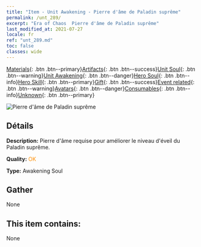 ```yaml
---
title: "Item - Unit Awakening - Pierre d'âme de Paladin suprême"
permalink: /unt_289/
excerpt: "Era of Chaos  Pierre d'âme de Paladin suprême"
last_modified_at: 2021-07-27
locale: fr
ref: "unt_289.md"
toc: false
classes: wide
---
```

 [Materials](/ItemsFR/){: .btn .btn--primary}[Artifacts](/ItemsFR/Artifacts/){: .btn .btn--success}[Unit Soul](/ItemsFR/UnitSoul/){: .btn .btn--warning}[Unit Awakening](/ItemsFR/UnitAwakening/){: .btn .btn--danger}[Hero Soul](/ItemsFR/HeroSoul/){: .btn .btn--info}[Hero Skill](/ItemsFR/HeroSkill/){: .btn .btn--primary}[Gift](/ItemsFR/Gift/){: .btn .btn--success}[Event related](/ItemsFR/Events/){: .btn .btn--warning}[Avatars](/ItemsFR/Avatars/){: .btn .btn--danger}[Consumables](/ItemsFR/Consumables/){: .btn .btn--info}[Unknown](/ItemsFR/Unknown/){: .btn .btn--primary}

 ![Pierre d'âme de Paladin suprême](/images/u/tia_shengqishi.jpg)

## Détails
 **Description:** Pierre d'âme requise pour améliorer le niveau d'éveil du Paladin suprême.

 **Quality:** <span style="color: #FF8C00">OK</span>

 **Type:** Awakening Soul

## Gather

  None

## This item contains:

  None

